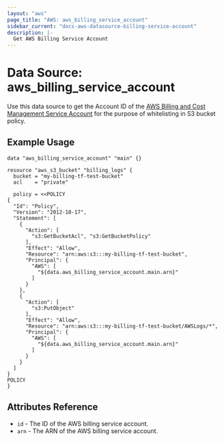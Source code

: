 ```yaml
---
layout: "aws"
page_title: "AWS: aws_billing_service_account"
sidebar_current: "docs-aws-datasource-billing-service-account"
description: |-
  Get AWS Billing Service Account
---
```


# Data Source: aws_billing_service_account

Use this data source to get the Account ID of the [AWS Billing and Cost Management Service Account](http://docs.aws.amazon.com/awsaccountbilling/latest/aboutv2/billing-getting-started.html#step-2) for the purpose of whitelisting in S3 bucket policy.

## Example Usage

```hcl
data "aws_billing_service_account" "main" {}

resource "aws_s3_bucket" "billing_logs" {
  bucket = "my-billing-tf-test-bucket"
  acl    = "private"

  policy = <<POLICY
{
  "Id": "Policy",
  "Version": "2012-10-17",
  "Statement": [
    {
      "Action": [
        "s3:GetBucketAcl", "s3:GetBucketPolicy"
      ],
      "Effect": "Allow",
      "Resource": "arn:aws:s3:::my-billing-tf-test-bucket",
      "Principal": {
        "AWS": [
          "${data.aws_billing_service_account.main.arn}"
        ]
      }
    },
    {
      "Action": [
        "s3:PutObject"
      ],
      "Effect": "Allow",
      "Resource": "arn:aws:s3:::my-billing-tf-test-bucket/AWSLogs/*",
      "Principal": {
        "AWS": [
          "${data.aws_billing_service_account.main.arn}"
        ]
      }
    }
  ]
}
POLICY
}
```


## Attributes Reference

* `id` - The ID of the AWS billing service account.
* `arn` - The ARN of the AWS billing service account.
